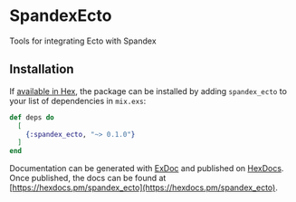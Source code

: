 # SpandexEcto

Tools for integrating Ecto with Spandex

## Installation

If [available in Hex](https://hex.pm/docs/publish), the package can be installed
by adding `spandex_ecto` to your list of dependencies in `mix.exs`:

```elixir
def deps do
  [
    {:spandex_ecto, "~> 0.1.0"}
  ]
end
```

Documentation can be generated with [ExDoc](https://github.com/elixir-lang/ex_doc)
and published on [HexDocs](https://hexdocs.pm). Once published, the docs can
be found at [https://hexdocs.pm/spandex_ecto](https://hexdocs.pm/spandex_ecto).
